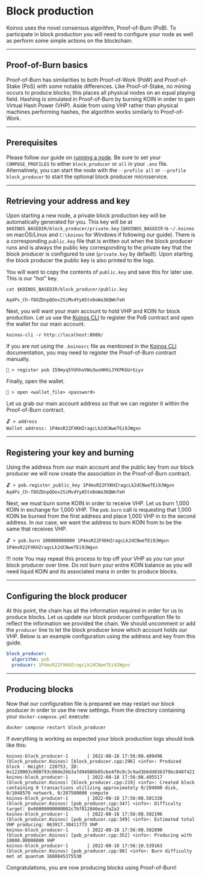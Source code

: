 # Block production
Koinos uses the novel consensus algorithm, Proof-of-Burn (PoB). To participate in block production you will need to configure your node as well as perform some simple actions on the blockchain.

---
## Proof-of-Burn basics
Proof-of-Burn has similarities to both Proof-of-Work (PoW) and Proof-of-Stake (PoS) with some notable differences. Like Proof-of-Stake, no mining occurs to produce blocks; this places all physical nodes on an equal playing field. Hashing is simulated in Proof-of-Burn by burning KOIN in order to gain Virtual Hash Power (VHP). Aside from using VHP rather than physical machines performing hashes, the algorithm works similarly to Proof-of-Work.

---
## Prerequisites
Please follow our guide on [running a node](running-a-node.md). Be sure to set your `COMPOSE_PROFILES` to either `block_producer` or `all` in your `.env` file. Alternatively, you can start the node with the `--profile all` or `--profile block_producer` to start the optional block producer microservice.

---
## Retrieving your address and key
Upon starting a new node, a private block production key will be automatically generated for you. This key will be at `$KOINOS_BASEDIR/block_producer/private.key` (`$KOINOS_BASEDIR` is `~/.koinos` on macOS/Linux and `C:\koinos` for Windows if following our guide). There is a corresponding `public.key` file that is written out when the block producer runs and is always the public key corresponding to the private key that the block producer is configured to use (`private.key` by default). Upon starting the block producer the public key is also printed to the logs.

You will want to copy the contents of `public.key` and save this for later use. This is our "hot" key.

```console
cat $KOINOS_BASEDIR/block_producer/public.key
```
```{ .txt, .no-copy }
Aq4Ps_Ch-f8OZDnpQOov2SiMvdYyA5tn0oWa36QWnTeH
```

Next, you will want your main account to hold VHP and KOIN for block production. Let us use the [Koinos CLI](../../developers/cli.md) to register the PoB contract and open the wallet for our main account.

```{ .txt, .no-copy }
koinos-cli -r http://localhost:8080/
```

If you are not using the `.koinosrc` file as mentioned in the [Koinos CLI](../../developers/cli.md) documentation, you may need to register the Proof-of-Burn contract manually.
```{ .txt, .no-copy }
🔐 > register pob 159myq5YUhhoVWu3wsHKHiJYKPKGUrGiyv
```

Finally, open the wallet.
```{ .txt, .no-copy }
🔐 > open <wallet_file> <password>
```

Let us grab our main account address so that we can register it within the Proof-of-Burn contract.

```{ .txt, .no-copy }
🔓 > address
Wallet address: 1P4msR22FXKHZragcLk2dCNweTEi9JWgxn
```

---
## Registering your key and burning
Using the address from our main account and the public key from our block producer we will now create the association in the Proof-of-Burn contract.

```{ .txt, .no-copy }
🔓 > pob.register_public_key 1P4msR22FXKHZragcLk2dCNweTEi9JWgxn Aq4Ps_Ch-f8OZDnpQOov2SiMvdYyA5tn0oWa36QWnTeH
```

Next, we must burn some KOIN in order to receive VHP. Let us burn 1,000 KOIN in exchange for 1,000 VHP. The `pob.burn` call is requesting that 1,000 KOIN be burned from the first address and place 1,000 VHP in to the second address. In our case, we want the address to burn KOIN from to be the same that receives VHP.

```{ .txt, .no-copy }
🔓 > pob.burn 100000000000 1P4msR22FXKHZragcLk2dCNweTEi9JWgxn 1P4msR22FXKHZragcLk2dCNweTEi9JWgxn
```

!!! note
    You may repeat this process to top off your VHP as you run your block producer over time. Do not burn your entire KOIN balance as you will need liquid KOIN and its associated mana in order to produce blocks.

---
## Configuring the block producer
At this point, the chain has all the information required in order for us to produce blocks. Let us update our block producer configuration file to reflect the information we provided the chain. We should uncomment or add the `producer` line to let the block producer know which account holds our VHP. Below is an example configuration using the address and key from this guide.

```yml
block_producer:
  algorithm: pob
  producer: 1P4msR22FXKHZragcLk2dCNweTEi9JWgxn
```

---
## Producing blocks
Now that our configuration file is prepared we may restart our block producer in order to use the new settings. From the directory containing your `docker-compose.yml` execute:

```console
docker compose restart block_producer
```

If everything is working as expected your block production logs should look like this:

```{ .txt, .no-copy }
koinos-block_producer-1       | 2022-08-18 17:56:08.489496 (block_producer.Koinos) [block_producer.cpp:296] <info>: Produced block - Height: 220753, ID: 0x1220003c080793c08de2bb3a7d94986b85cbe4f0c8c3c9ad3b6dd036379bc048f421
koinos-block_producer-1       | 2022-08-18 17:56:08.495517 (block_producer.Koinos) [block_producer.cpp:219] <info>: Created block containing 0 transactions utilizing approximately 0/204800 disk, 0/1048576 network, 0/287500000 compute
koinos-block_producer-1       | 2022-08-18 17:56:08.501338 (block_producer.Koinos) [pob_producer.cpp:347] <info>: Difficulty target: 0x00000000000002c7bf812846eacfa2a3
koinos-block_producer-1       | 2022-08-18 17:56:08.502196 (block_producer.Koinos) [pob_producer.cpp:349] <info>: Estimated total VHP producing: 863917.30411773 VHP
koinos-block_producer-1       | 2022-08-18 17:56:08.502890 (block_producer.Koinos) [pob_producer.cpp:352] <info>: Producing with 10000.00000000 VHP
koinos-block_producer-1       | 2022-08-18 17:56:10.539163 (block_producer.Koinos) [pob_producer.cpp:98] <info>: Burn difficulty met at quantum 1660845375530
```

Congratulations, you are now producing blocks using Proof-of-Burn!